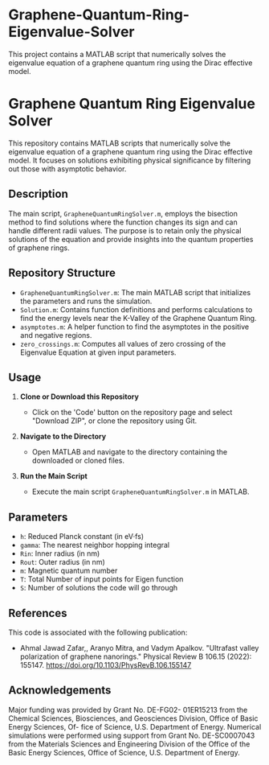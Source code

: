 # Graphene-Quantum-Ring-Eigenvalue-Solver
This project contains a MATLAB script that numerically solves the eigenvalue equation of a graphene quantum ring using the Dirac effective model.
# Graphene Quantum Ring Eigenvalue Solver

This repository contains MATLAB scripts that numerically solve the eigenvalue equation of a graphene quantum ring using the Dirac effective model. It focuses on solutions exhibiting physical significance by filtering out those with asymptotic behavior.

## Description

The main script, `GrapheneQuantumRingSolver.m`, employs the bisection method to find solutions where the function changes its sign and can handle different radii values. The purpose is to retain only the physical solutions of the equation and provide insights into the quantum properties of graphene rings.

## Repository Structure

- `GrapheneQuantumRingSolver.m`: The main MATLAB script that initializes the parameters and runs the simulation.
- `Solution.m`: Contains function definitions and performs calculations to find the energy levels near the K-Valley of the Graphene Quantum Ring.
- `asymptotes.m`: A helper function to find the asymptotes in the positive and negative regions.
- `zero_crossings.m`: Computes all values of zero crossing of the Eigenvalue Equation at given input parameters.

## Usage

1. **Clone or Download this Repository**
   - Click on the 'Code' button on the repository page and select "Download ZIP", or clone the repository using Git.
   
2. **Navigate to the Directory**
   - Open MATLAB and navigate to the directory containing the downloaded or cloned files.
   
3. **Run the Main Script**
   - Execute the main script `GrapheneQuantumRingSolver.m` in MATLAB.

## Parameters

- `h`: Reduced Planck constant (in eV·fs)
- `gamma`: The nearest neighbor hopping integral
- `Rin`: Inner radius (in nm)
- `Rout`: Outer radius (in nm)
- `m`: Magnetic quantum number
- `T`: Total Number of input points for Eigen function
- `S`: Number of solutions the code will go through

## References

This code is associated with the following publication:


-  Ahmal Jawad Zafar,, Aranyo Mitra, and Vadym Apalkov. "Ultrafast valley polarization of graphene nanorings." Physical Review B 106.15 (2022): 155147. https://doi.org/10.1103/PhysRevB.106.155147


## Acknowledgements

Major funding was provided by Grant No. DE-FG02- 01ER15213 from the Chemical Sciences, Biosciences, and Geosciences Division, Office of Basic Energy Sciences, Of- fice of Science, U.S. Department of Energy. Numerical simulations were performed using support from Grant No. DE-SC0007043 from the Materials Sciences and Engineering Division of the Office of the Basic Energy Sciences, Office of Science, U.S. Department of Energy.

